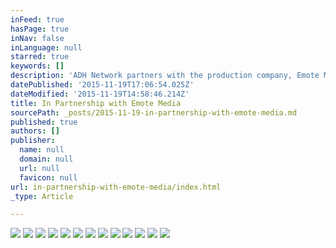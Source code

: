 ```yaml
---
inFeed: true
hasPage: true
inNav: false
inLanguage: null
starred: true
keywords: []
description: 'ADH Network partners with the production company, Emote Media'
datePublished: '2015-11-19T17:06:54.025Z'
dateModified: '2015-11-19T14:58:46.214Z'
title: In Partnership with Emote Media
sourcePath: _posts/2015-11-19-in-partnership-with-emote-media.md
published: true
authors: []
publisher:
  name: null
  domain: null
  url: null
  favicon: null
url: in-partnership-with-emote-media/index.html
_type: Article

---
```

![](https://the-grid-user-content.s3-us-west-2.amazonaws.com/f40becf3-c26c-49a3-88df-bc9ac91054c3.jpg)
![](https://the-grid-user-content.s3-us-west-2.amazonaws.com/fd52a0a8-f8d2-4ba2-8e3f-420b8300303b.jpg)
![](https://the-grid-user-content.s3-us-west-2.amazonaws.com/8bf93950-f167-457c-81d4-25a2ac742f13.jpg)
![](https://the-grid-user-content.s3-us-west-2.amazonaws.com/2e8f3864-d647-4ce2-a530-5e9d3aec1412.jpg)
![](https://the-grid-user-content.s3-us-west-2.amazonaws.com/8ed10bdd-fc50-44e5-ba34-75febb637348.jpg)
![](https://the-grid-user-content.s3-us-west-2.amazonaws.com/e128cab8-5167-45e2-bb69-60737f2b17df.jpg)
![](https://the-grid-user-content.s3-us-west-2.amazonaws.com/ff2944e0-ad5f-4d76-b88e-cd7d1e1784fb.jpg)
![](https://the-grid-user-content.s3-us-west-2.amazonaws.com/cabf215a-566d-4547-b066-e4feede5fcb3.jpg)
![](https://the-grid-user-content.s3-us-west-2.amazonaws.com/fa97b811-82e2-4dde-a7e5-b72f70eeb9c8.jpg)
![](https://the-grid-user-content.s3-us-west-2.amazonaws.com/8487354c-5705-4186-8070-b2852c376c55.jpg)
![](https://the-grid-user-content.s3-us-west-2.amazonaws.com/399e2db8-36de-4ecf-afa3-d20d9054eae9.jpg)
![](https://the-grid-user-content.s3-us-west-2.amazonaws.com/6cfd69eb-8f1c-488d-9510-c3acedb6fe31.jpg)
![](https://the-grid-user-content.s3-us-west-2.amazonaws.com/d79548af-f2de-49a9-88e8-3daead7db5d7.jpg)